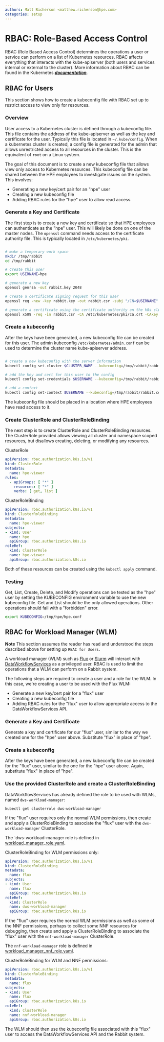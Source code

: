 ```yaml
---
authors: Matt Richerson <matthew.richerson@hpe.com>
categories: setup
---
```


# RBAC: Role-Based Access Control

RBAC (Role Based Access Control) determines the operations a user or service can perform on a list of Kubernetes resources. RBAC affects everything that interacts with the kube-apiserver (both users and services internal or external to the cluster). More information about RBAC can be found in the Kubernetes [***documentation***](https://kubernetes.io/docs/reference/access-authn-authz/rbac/).

## RBAC for Users

This section shows how to create a kubeconfig file with RBAC set up to restrict access to view only for resources.

### Overview

User access to a Kubernetes cluster is defined through a kubeconfig file. This file contains the address of the kube-apiserver as well as the key and certificate for the user. Typically this file is located in `~/.kube/config`. When a kubernetes cluster is created, a config file is generated for the admin that allows unrestricted access to all resources in the cluster. This is the equivalent of `root` on a Linux system.

The goal of this document is to create a new kubeconfig file that allows view only access to Kubernetes resources. This kubeconfig file can be shared between the HPE employees to investigate issues on the system. This involves:

- Generating a new key/cert pair for an "hpe" user
- Creating a new kubeconfig file
- Adding RBAC rules for the "hpe" user to allow read access

### Generate a Key and Certificate

The first step is to create a new key and certificate so that HPE employees can authenticate as the "hpe" user. This will likely be done on one of the master nodes. The `openssl` command needs access to the certificate authority file. This is typically located in `/etc/kubernetes/pki`.

```bash

# make a temporary work space
mkdir /tmp/rabbit
cd /tmp/rabbit

# Create this user
export USERNAME=hpe

# generate a new key
openssl genrsa -out rabbit.key 2048

# create a certificate signing request for this user
openssl req -new -key rabbit.key -out rabbit.csr -subj "/CN=$USERNAME"

# generate a certificate using the certificate authority on the k8s cluster. This certificate lasts 500 days
openssl x509 -req -in rabbit.csr -CA /etc/kubernetes/pki/ca.crt -CAkey /etc/kubernetes/pki/ca.key -CAcreateserial -out rabbit.crt -days 500

```

### Create a kubeconfig

After the keys have been generated, a new kubeconfig file can be created for this user. The admin kubeconfig `/etc/kubernetes/admin.conf` can be used to determine the cluster name kube-apiserver address.

```bash

# create a new kubeconfig with the server information
kubectl config set-cluster $CLUSTER_NAME --kubeconfig=/tmp/rabbit/rabbit.conf --server=$SERVER_ADDRESS --certificate-authority=/etc/kubernetes/pki/ca.crt --embed-certs=true

# add the key and cert for this user to the config
kubectl config set-credentials $USERNAME --kubeconfig=/tmp/rabbit/rabbit.conf --client-certificate=/tmp/rabbit/rabbit.crt --client-key=/tmp/rabbit/rabbit.key --embed-certs=true

# add a context
kubectl config set-context $USERNAME --kubeconfig=/tmp/rabbit/rabbit.conf --cluster=$CLUSTER_NAME --user=$USERNAME
```

The kubeconfig file should be placed in a location where HPE employees have read access to it.

### Create ClusterRole and ClusterRoleBinding

The next step is to create ClusterRole and ClusterRoleBinding resources. The ClusterRole provided allows viewing all cluster and namespace scoped resources, but disallows creating, deleting, or modifying any resources.

ClusterRole
```yaml
apiVersion: rbac.authorization.k8s.io/v1
kind: ClusterRole
metadata:
  name: hpe-viewer
rules:
  - apiGroups: [ "*" ]
    resources: [ "*" ]
    verbs: [ get, list ]
```

ClusterRoleBinding
```yaml
apiVersion: rbac.authorization.k8s.io/v1
kind: ClusterRoleBinding
metadata:
  name: hpe-viewer
subjects:
- kind: User
  name: hpe
  apiGroup: rbac.authorization.k8s.io
roleRef:
  kind: ClusterRole
  name: hpe-viewer
  apiGroup: rbac.authorization.k8s.io
```

Both of these resources can be created using the `kubectl apply` command.

### Testing

Get, List, Create, Delete, and Modify operations can be tested as the "hpe" user by setting the KUBECONFIG environment variable to use the new kubeconfig file. Get and List should be the only allowed operations. Other operations should fail with a "forbidden" error.

```bash
export KUBECONFIG=/tmp/hpe/hpe.conf
```

## RBAC for Workload Manager (WLM)

**Note** This section assumes the reader has read and understood the steps described above for setting up `RBAC for Users`.

A workload manager (WLM) such as [Flux](https://github.com/flux-framework) or [Slurm](https://slurm.schedmd.com) will interact with [DataWorkflowServices](https://dataworkflowservices.github.io) as a privileged user. RBAC is used to limit the operations that a WLM can perform on a Rabbit system.

The following steps are required to create a user and a role for the WLM.  In this case, we're creating a user to be used with the Flux WLM:

- Generate a new key/cert pair for a "flux" user
- Creating a new kubeconfig file
- Adding RBAC rules for the "flux" user to allow appropriate access to the DataWorkflowServices API.

### Generate a Key and Certificate

Generate a key and certificate for our "flux" user, similar to the way we created one for the "hpe" user above.  Substitute "flux" in place of "hpe".

### Create a kubeconfig

After the keys have been generated, a new kubeconfig file can be created for the "flux" user, similar to the one for the "hpe" user above.  Again, substitute "flux" in place of "hpe".

### Use the provided ClusterRole and create a ClusterRoleBinding

DataWorkflowServices has already defined the role to be used with WLMs, named `dws-workload-manager`:

```console
kubectl get clusterrole dws-workload-manager
```

If the "flux" user requires only the normal WLM permissions, then create and apply a ClusterRoleBinding to associate the "flux" user with the `dws-workload-manager` ClusterRole.

The `dws-workload-manager role is defined in [workload_manager_role.yaml](https://github.com/DataWorkflowServices/dws/blob/master/config/rbac/workload_manager_role.yaml).

ClusterRoleBinding for WLM permissions only:
```yaml
apiVersion: rbac.authorization.k8s.io/v1
kind: ClusterRoleBinding
metadata:
  name: flux
subjects:
- kind: User
  name: flux
  apiGroup: rbac.authorization.k8s.io
roleRef:
  kind: ClusterRole
  name: dws-workload-manager
  apiGroup: rbac.authorization.k8s.io
```

If the "flux" user requires the normal WLM permissions as well as some of the NNF permissions, perhaps to collect some NNF resources for debugging, then create and apply a ClusterRoleBinding to associate the "flux" user with the `nnf-workload-manager` ClusterRole.

The `nnf-workload-manager` role is defined in [workload_manager_nnf_role.yaml](https://github.com/NearNodeFlash/nnf-sos/blob/master/config/rbac/workload_manager_nnf_role.yaml).

ClusterRoleBinding for WLM and NNF permissions:
```yaml
apiVersion: rbac.authorization.k8s.io/v1
kind: ClusterRoleBinding
metadata:
  name: flux
subjects:
- kind: User
  name: flux
  apiGroup: rbac.authorization.k8s.io
roleRef:
  kind: ClusterRole
  name: nnf-workload-manager
  apiGroup: rbac.authorization.k8s.io
```

The WLM should then use the kubeconfig file associated with this "flux" user to access the DataWorkflowServices API and the Rabbit system.
